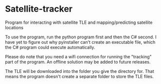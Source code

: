 # Satellite-tracker
Program for interacting with satellite TLE and mapping/predicting satellite locations

To use the program, run the python program first and then the C# second. I have yet to figure out why pyinstaller can't create an executable file, which the C# program could execute automatically.

Please do note that you need a wifi connection for running the "tracking" part of the program. An offline solution may be added to future releases.

The TLE will be downloaded into the folder you give the directory for. That means the program doesn't create a separate folder to store the TLE files.
